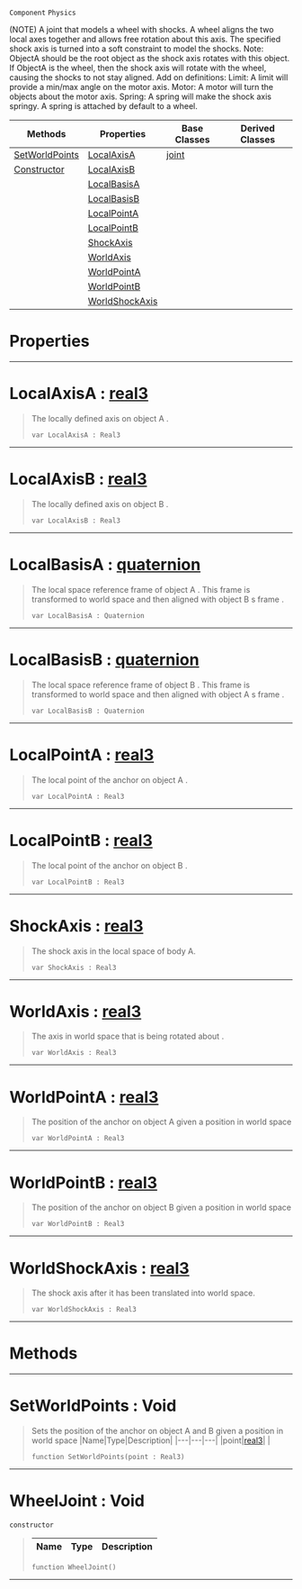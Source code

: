  `Component` `Physics`



(NOTE) A joint that models a wheel with shocks. A wheel aligns the two local axes together and allows free rotation about this axis. The specified shock axis is turned into a soft constraint to model the shocks. Note: ObjectA should be the root object as the shock axis rotates with this object. If ObjectA is the wheel, then the shock axis will rotate with the wheel, causing the shocks to not stay aligned. Add on definitions: Limit: A limit will provide a min/max angle on the motor axis. Motor: A motor will turn the objects about the motor axis. Spring: A spring will make the shock axis springy. A spring is attached by default to a wheel.

|Methods|Properties|Base Classes|Derived Classes|
|---|---|---|---|
|[ SetWorldPoints](https://plasmaengine.github.io/PlasmaDocs/Plasma1/C++/code_reference/class_reference/wheeljoint.markdown#setworldpoints-void)|[ LocalAxisA](https://plasmaengine.github.io/PlasmaDocs/Plasma1/C++/code_reference/class_reference/wheeljoint.markdown#localaxisa-plasma-engine-d)|[joint](https://plasmaengine.github.io/PlasmaDocs/Plasma1/C++/code_reference/class_reference/joint.markdown)| |
|[ Constructor](https://plasmaengine.github.io/PlasmaDocs/Plasma1/C++/code_reference/class_reference/wheeljoint.markdown#wheeljoint-void)|[ LocalAxisB](https://plasmaengine.github.io/PlasmaDocs/Plasma1/C++/code_reference/class_reference/wheeljoint.markdown#localaxisb-plasma-engine-d)| | |
| |[ LocalBasisA](https://plasmaengine.github.io/PlasmaDocs/Plasma1/C++/code_reference/class_reference/wheeljoint.markdown#localbasisa-plasma-engine)| | |
| |[ LocalBasisB](https://plasmaengine.github.io/PlasmaDocs/Plasma1/C++/code_reference/class_reference/wheeljoint.markdown#localbasisb-plasma-engine)| | |
| |[ LocalPointA](https://plasmaengine.github.io/PlasmaDocs/Plasma1/C++/code_reference/class_reference/wheeljoint.markdown#localpointa-plasma-engine)| | |
| |[ LocalPointB](https://plasmaengine.github.io/PlasmaDocs/Plasma1/C++/code_reference/class_reference/wheeljoint.markdown#localpointb-plasma-engine)| | |
| |[ ShockAxis](https://plasmaengine.github.io/PlasmaDocs/Plasma1/C++/code_reference/class_reference/wheeljoint.markdown#shockaxis-plasma-engine-do)| | |
| |[ WorldAxis](https://plasmaengine.github.io/PlasmaDocs/Plasma1/C++/code_reference/class_reference/wheeljoint.markdown#worldaxis-plasma-engine-do)| | |
| |[ WorldPointA](https://plasmaengine.github.io/PlasmaDocs/Plasma1/C++/code_reference/class_reference/wheeljoint.markdown#worldpointa-plasma-engine)| | |
| |[ WorldPointB](https://plasmaengine.github.io/PlasmaDocs/Plasma1/C++/code_reference/class_reference/wheeljoint.markdown#worldpointb-plasma-engine)| | |
| |[ WorldShockAxis](https://plasmaengine.github.io/PlasmaDocs/Plasma1/C++/code_reference/class_reference/wheeljoint.markdown#worldshockaxis-plasma-engi)| | |


 #  Properties


---  
 #  LocalAxisA : [real3](https://plasmaengine.github.io/PlasmaDocs/Plasma1/C++/code_reference/lightning_base_types/real3.markdown)

> The locally defined axis on object A . 
> ``` lang=cpp, name=Lightning
> var LocalAxisA : Real3


---  
 #  LocalAxisB : [real3](https://plasmaengine.github.io/PlasmaDocs/Plasma1/C++/code_reference/lightning_base_types/real3.markdown)

> The locally defined axis on object B . 
> ``` lang=cpp, name=Lightning
> var LocalAxisB : Real3


---  
 #  LocalBasisA : [quaternion](https://plasmaengine.github.io/PlasmaDocs/Plasma1/C++/code_reference/lightning_base_types/quaternion.markdown)

> The local space reference frame of object A . This frame is transformed to world space and then aligned with object B s frame . 
> ``` lang=cpp, name=Lightning
> var LocalBasisA : Quaternion


---  
 #  LocalBasisB : [quaternion](https://plasmaengine.github.io/PlasmaDocs/Plasma1/C++/code_reference/lightning_base_types/quaternion.markdown)

> The local space reference frame of object B . This frame is transformed to world space and then aligned with object A s frame . 
> ``` lang=cpp, name=Lightning
> var LocalBasisB : Quaternion


---  
 #  LocalPointA : [real3](https://plasmaengine.github.io/PlasmaDocs/Plasma1/C++/code_reference/lightning_base_types/real3.markdown)

> The local point of the anchor on object A . 
> ``` lang=cpp, name=Lightning
> var LocalPointA : Real3


---  
 #  LocalPointB : [real3](https://plasmaengine.github.io/PlasmaDocs/Plasma1/C++/code_reference/lightning_base_types/real3.markdown)

> The local point of the anchor on object B . 
> ``` lang=cpp, name=Lightning
> var LocalPointB : Real3


---  
 #  ShockAxis : [real3](https://plasmaengine.github.io/PlasmaDocs/Plasma1/C++/code_reference/lightning_base_types/real3.markdown)

> The shock axis in the local space of body A.
> ``` lang=cpp, name=Lightning
> var ShockAxis : Real3


---  
 #  WorldAxis : [real3](https://plasmaengine.github.io/PlasmaDocs/Plasma1/C++/code_reference/lightning_base_types/real3.markdown)

> The axis in world space that is being rotated about . 
> ``` lang=cpp, name=Lightning
> var WorldAxis : Real3


---  
 #  WorldPointA : [real3](https://plasmaengine.github.io/PlasmaDocs/Plasma1/C++/code_reference/lightning_base_types/real3.markdown)

> The position of the anchor on object A given a position in world space 
> ``` lang=cpp, name=Lightning
> var WorldPointA : Real3


---  
 #  WorldPointB : [real3](https://plasmaengine.github.io/PlasmaDocs/Plasma1/C++/code_reference/lightning_base_types/real3.markdown)

> The position of the anchor on object B given a position in world space 
> ``` lang=cpp, name=Lightning
> var WorldPointB : Real3


---  
 #  WorldShockAxis : [real3](https://plasmaengine.github.io/PlasmaDocs/Plasma1/C++/code_reference/lightning_base_types/real3.markdown)

> The shock axis after it has been translated into world space.
> ``` lang=cpp, name=Lightning
> var WorldShockAxis : Real3


---  
 #  Methods


---  
 #  SetWorldPoints : Void

> Sets the position of the anchor on object A and B given a position in world space 
> |Name|Type|Description|
> |---|---|---|
> |point|[real3](https://plasmaengine.github.io/PlasmaDocs/Plasma1/C++/code_reference/lightning_base_types/real3.markdown)| |
> ``` lang=cpp, name=Lightning
> function SetWorldPoints(point : Real3)
> ``` 


---  
 #  WheelJoint : Void

 `constructor`

> 
> |Name|Type|Description|
> |---|---|---|
> ``` lang=cpp, name=Lightning
> function WheelJoint()
> ``` 


---  
 

 